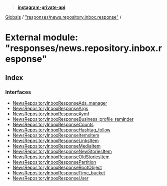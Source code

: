 > **[instagram-private-api](../README.md)**

[Globals](../globals.md) / ["responses/news.repository.inbox.response"](_responses_news_repository_inbox_response_.md) /

# External module: "responses/news.repository.inbox.response"

## Index

### Interfaces

* [NewsRepositoryInboxResponseAds_manager](../interfaces/_responses_news_repository_inbox_response_.newsrepositoryinboxresponseads_manager.md)
* [NewsRepositoryInboxResponseArgs](../interfaces/_responses_news_repository_inbox_response_.newsrepositoryinboxresponseargs.md)
* [NewsRepositoryInboxResponseAymf](../interfaces/_responses_news_repository_inbox_response_.newsrepositoryinboxresponseaymf.md)
* [NewsRepositoryInboxResponseBusiness_profile_reminder](../interfaces/_responses_news_repository_inbox_response_.newsrepositoryinboxresponsebusiness_profile_reminder.md)
* [NewsRepositoryInboxResponseCounts](../interfaces/_responses_news_repository_inbox_response_.newsrepositoryinboxresponsecounts.md)
* [NewsRepositoryInboxResponseHashtag_follow](../interfaces/_responses_news_repository_inbox_response_.newsrepositoryinboxresponsehashtag_follow.md)
* [NewsRepositoryInboxResponseItemsItem](../interfaces/_responses_news_repository_inbox_response_.newsrepositoryinboxresponseitemsitem.md)
* [NewsRepositoryInboxResponseLinksItem](../interfaces/_responses_news_repository_inbox_response_.newsrepositoryinboxresponselinksitem.md)
* [NewsRepositoryInboxResponseMediaItem](../interfaces/_responses_news_repository_inbox_response_.newsrepositoryinboxresponsemediaitem.md)
* [NewsRepositoryInboxResponseNewStoriesItem](../interfaces/_responses_news_repository_inbox_response_.newsrepositoryinboxresponsenewstoriesitem.md)
* [NewsRepositoryInboxResponseOldStoriesItem](../interfaces/_responses_news_repository_inbox_response_.newsrepositoryinboxresponseoldstoriesitem.md)
* [NewsRepositoryInboxResponsePartition](../interfaces/_responses_news_repository_inbox_response_.newsrepositoryinboxresponsepartition.md)
* [NewsRepositoryInboxResponseRootObject](../interfaces/_responses_news_repository_inbox_response_.newsrepositoryinboxresponserootobject.md)
* [NewsRepositoryInboxResponseTime_bucket](../interfaces/_responses_news_repository_inbox_response_.newsrepositoryinboxresponsetime_bucket.md)
* [NewsRepositoryInboxResponseUser](../interfaces/_responses_news_repository_inbox_response_.newsrepositoryinboxresponseuser.md)
